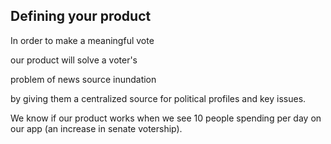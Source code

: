 ## Defining your product

In order to make a meaningful vote

our product will solve a voter's

problem of news source inundation

by giving them a centralized source for political profiles and key issues.

We know if our product works when we see 10 people spending per day on our app (an increase in senate votership).
